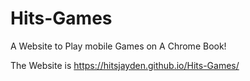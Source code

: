 # Hits-Games
A Website to Play mobile Games on A Chrome Book!

The Website is
https://hitsjayden.github.io/Hits-Games/
